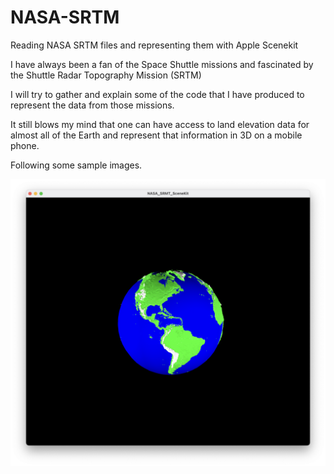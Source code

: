 # NASA-SRTM
Reading NASA SRTM files and representing them with Apple Scenekit

I have always been a fan of the Space Shuttle missions and fascinated by the Shuttle Radar Topography Mission (SRTM)

I will try to gather and explain some of the code that I have produced to represent the data from those missions. 

It still blows my mind that one can have access to land elevation data for almost all of the Earth and represent that information in 3D on a mobile phone.

Following some sample images.

![Earth Globe](SRMT.jpg)
